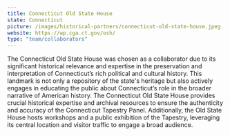 ```yaml
---
title: Connecticut Old State House
state: Connecticut
picture: /images/historical-partners/connecticut-old-state-house.jpeg
website: https://wp.cga.ct.gov/osh/
type: "team/collaborators"
---
```


The Connecticut Old State House was chosen as a collaborator due to its significant historical relevance and expertise in the preservation and interpretation of Connecticut’s rich political and cultural history. This landmark is not only a repository of the state's heritage but also actively engages in educating the public about Connecticut’s role in the broader narrative of American history. The Connecticut Old State House provides crucial historical expertise and archival resources to ensure the authenticity and accuracy of the Connecticut Tapestry Panel. Additionally, the Old State House hosts workshops and a public exhibition of the Tapestry, leveraging its central location and visitor traffic to engage a broad audience.
